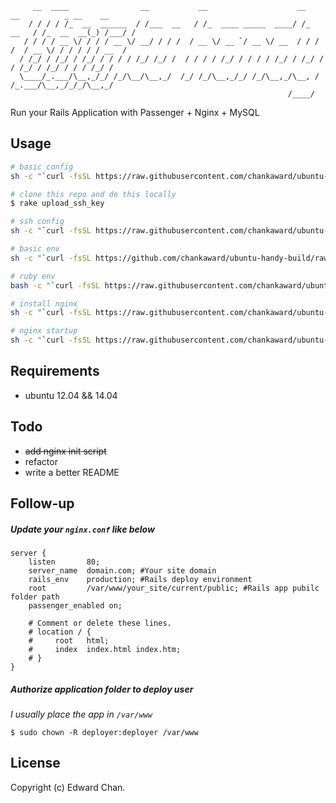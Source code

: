 ```
     __  ____                __           __                    __         __          _ __    __
    / / / / /_  __  ______  / /___  __   / /_  ____ _____  ____/ /_  __   / /_  __  __(_) /___/ /
   / / / / __ \/ / / / __ \/ __/ / / /  / __ \/ __ `/ __ \/ __  / / / /  / __ \/ / / / / / __  / 
  / /_/ / /_/ / /_/ / / / / /_/ /_/ /  / / / / /_/ / / / / /_/ / /_/ /  / /_/ / /_/ / / / /_/ /  
  \____/_.___/\__,_/_/ /_/\__/\__,_/  /_/ /_/\__,_/_/ /_/\__,_/\__, /  /_.___/\__,_/_/_/\__,_/   
                                                              /____/                             
```
Run your Rails Application with Passenger + Nginx + MySQL

## Usage

```sh
# basic config
sh -c "`curl -fsSL https://raw.githubusercontent.com/chankaward/ubuntu-handy-build/master/basic_config.sh`"

# clone this repo and do this locally
$ rake upload_ssh_key

# ssh config
sh -c "`curl -fsSL https://raw.githubusercontent.com/chankaward/ubuntu-handy-build/master/ssh_config.sh`"

# basic env
sh -c "`curl -fsSL https://github.com/chankaward/ubuntu-handy-build/raw/master/basic_env.sh`"

# ruby env
bash -c "`curl -fsSL https://raw.githubusercontent.com/chankaward/ubuntu-handy-build/master/ruby_env.sh`"

# install nginx
sh -c "`curl -fsSL https://raw.githubusercontent.com/chankaward/ubuntu-handy-build/master/install_nginx.sh`"

# nginx startup
sh -c "`curl -fsSL https://raw.githubusercontent.com/chankaward/ubuntu-handy-build/master/nginx_init.sh`"
```

## Requirements

* ubuntu 12.04 && 14.04

## Todo

* ~~add nginx init script~~
* refactor
* write a better README

## Follow-up

##### Update your `nginx.conf` like below
```
server {
    listen       80;
    server_name  domain.com; #Your site domain
    rails_env    production; #Rails deploy environment
    root         /var/www/your_site/current/public; #Rails app pubilc folder path
    passenger_enabled on;

    # Comment or delete these lines.
    # location / {
    #     root   html;
    #     index  index.html index.htm;
    # }
}
```

##### Authorize application folder to deploy user
_I usually place the app in `/var/www`_
```
$ sudo chown -R deployer:deployer /var/www
```

## License
Copyright (c) Edward Chan.
